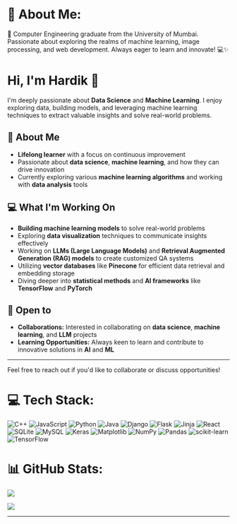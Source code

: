 

# 💫 About Me:
🚀 Computer Engineering graduate from the University of Mumbai. Passionate about exploring the realms of machine learning, image processing, and web development. Always eager to learn and innovate! 💻✨

# Hi, I'm Hardik 👋

I'm deeply passionate about **Data Science** and **Machine Learning**. I enjoy exploring data, building models, and leveraging machine learning techniques to extract valuable insights and solve real-world problems.

## 🚀 About Me
- **Lifelong learner** with a focus on continuous improvement
- Passionate about **data science**, **machine learning**, and how they can drive innovation
- Currently exploring various **machine learning algorithms** and working with **data analysis** tools

## 💻 What I'm Working On
- **Building machine learning models** to solve real-world problems
- Exploring **data visualization** techniques to communicate insights effectively
- Working on **LLMs (Large Language Models)** and **Retrieval Augmented Generation (RAG) models** to create customized QA systems
- Utilizing **vector databases** like **Pinecone** for efficient data retrieval and embedding storage
- Diving deeper into **statistical methods** and **AI frameworks** like **TensorFlow** and **PyTorch**

## 🤝 Open to
- **Collaborations:** Interested in collaborating on **data science**, **machine learning**, and **LLM** projects
- **Learning Opportunities:** Always keen to learn and contribute to innovative solutions in **AI** and **ML**

---

Feel free to reach out if you'd like to collaborate or discuss opportunities!



# 💻 Tech Stack:
![C++](https://img.shields.io/badge/c++-%2300599C.svg?style=for-the-badge&logo=c%2B%2B&logoColor=white) ![JavaScript](https://img.shields.io/badge/javascript-%23323330.svg?style=for-the-badge&logo=javascript&logoColor=%23F7DF1E) ![Python](https://img.shields.io/badge/python-3670A0?style=for-the-badge&logo=python&logoColor=ffdd54) ![Java](https://img.shields.io/badge/java-%23ED8B00.svg?style=for-the-badge&logo=openjdk&logoColor=white) ![Django](https://img.shields.io/badge/django-%23092E20.svg?style=for-the-badge&logo=django&logoColor=white)  ![Flask](https://img.shields.io/badge/flask-%23000.svg?style=for-the-badge&logo=flask&logoColor=white) ![Jinja](https://img.shields.io/badge/jinja-white.svg?style=for-the-badge&logo=jinja&logoColor=black) ![React](https://img.shields.io/badge/react-%2320232a.svg?style=for-the-badge&logo=react&logoColor=%2361DAFB) ![SQLite](https://img.shields.io/badge/sqlite-%2307405e.svg?style=for-the-badge&logo=sqlite&logoColor=white) ![MySQL](https://img.shields.io/badge/mysql-4479A1.svg?style=for-the-badge&logo=mysql&logoColor=white)  ![Keras](https://img.shields.io/badge/Keras-%23D00000.svg?style=for-the-badge&logo=Keras&logoColor=white) ![Matplotlib](https://img.shields.io/badge/Matplotlib-%23ffffff.svg?style=for-the-badge&logo=Matplotlib&logoColor=black) ![NumPy](https://img.shields.io/badge/numpy-%23013243.svg?style=for-the-badge&logo=numpy&logoColor=white) ![Pandas](https://img.shields.io/badge/pandas-%23150458.svg?style=for-the-badge&logo=pandas&logoColor=white)  ![scikit-learn](https://img.shields.io/badge/scikit--learn-%23F7931E.svg?style=for-the-badge&logo=scikit-learn&logoColor=white) ![TensorFlow](https://img.shields.io/badge/TensorFlow-%23FF6F00.svg?style=for-the-badge&logo=TensorFlow&logoColor=white)
# 📊 GitHub Stats:
![](https://github-readme-stats.vercel.app/api?username=HardikNickam&theme=dark&hide_border=false&include_all_commits=true&count_private=true)<br/>

![](https://github-readme-stats.vercel.app/api/top-langs/?username=HardikNickam&theme=dark&hide_border=false&include_all_commits=true&count_private=true&layout=compact)

---

<!-- Proudly created with GPRM ( https://gprm.itsvg.in ) -->
